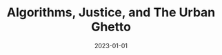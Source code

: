 ---
title: "Algorithms, Justice, and The Urban Ghetto"
authors:
 
  - Alexander Williams Tolbert
 
date: "2023-01-01"
publication: " Synthese – (forthcoming)"
publication_short: " Synthese (forthcoming)"
publication_types: ["2"] # This is set to "1" to represent a conference paper
url_pdf:  
featured: false
---